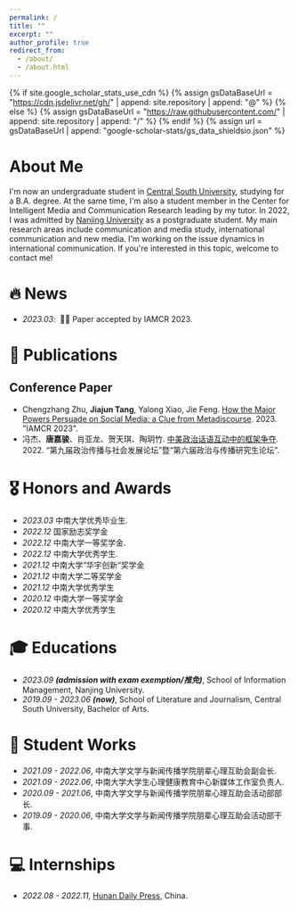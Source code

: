 ```yaml
---
permalink: /
title: ""
excerpt: ""
author_profile: true
redirect_from: 
  - /about/
  - /about.html
---
```


{% if site.google_scholar_stats_use_cdn %}
{% assign gsDataBaseUrl = "https://cdn.jsdelivr.net/gh/" | append: site.repository | append: "@" %}
{% else %}
{% assign gsDataBaseUrl = "https://raw.githubusercontent.com/" | append: site.repository | append: "/" %}
{% endif %}
{% assign url = gsDataBaseUrl | append: "google-scholar-stats/gs_data_shieldsio.json" %}

<span class='anchor' id='about-me'></span>

# About Me
I'm now an undergraduate student in [Central South University](https://en.csu.edu.cn), studying for a B.A. degree. At the same time, I'm also a student member in the Center for Intelligent Media and Communication Research leading by my tutor. In 2022, I was admitted by [Nanjing University](https://njunju.nju.edu.cn/EN/main.htm) as a postgraduate student. My main research areas include communication and media study, international communication and new media.
I'm working on the issue dynamics in international communication. If you're interested in this topic, welcome to contact me!


# 🔥 News
- *2023.03*: &nbsp;🎉🎉 Paper accepted by IAMCR 2023. 


# 📝 Publications 
## Conference Paper
- Chengzhang Zhu, **Jiajun Tang**, Yalong Xiao, Jie Feng. [How the Major Powers Persuade on Social Media: a Clue from Metadiscourse](https://iamcr.com). 2023. "IAMCR 2023".
- 冯杰、**唐嘉骏**、肖亚龙、贺天琪、陶玥竹. [中美政治话语互动中的框架争夺](https://media.ucass.edu.cn/info/1018/1511.htm). 2022. “第九届政治传播与社会发展论坛”暨“第六届政治与传播研究生论坛”.


# 🎖 Honors and Awards
- *2023.03* 中南大学优秀毕业生. 
- *2022.12* 国家励志奖学金
- *2022.12* 中南大学一等奖学金. 
- *2022.12* 中南大学优秀学生.
- *2021.12* 中南大学“华宇创新“奖学金
- *2021.12* 中南大学二等奖学金
- *2021.12* 中南大学优秀学生
- *2020.12* 中南大学一等奖学金
- *2020.12* 中南大学优秀学生

# 🎓 Educations
- *2023.09 **(admission with exam exemption/推免)***, School of Information Management, Nanjing University. 
- *2019.09 - 2023.06 **(now)***, School of Literature and Journalism, Central South University, Bachelor of Arts. 

# 🎒 Student Works
- *2021.09 - 2022.06*, 中南大学文学与新闻传播学院朋辈心理互助会副会长. 
- *2021.09 - 2022.06*, 中南大学大学生心理健康教育中心新媒体工作室负责人.
- *2020.09 - 2021.06*, 中南大学文学与新闻传播学院朋辈心理互助会活动部部长.
- *2019.09 - 2020.06*, 中南大学文学与新闻传播学院朋辈心理互助会活动部干事.

# 💻 Internships
- *2022.08 - 2022.11*, [Hunan Daily Press](https://hnrbjt.voc.com.cn/about/bsjj.html), China.
